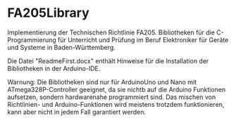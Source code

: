 # FA205Library
Implementierung der Technischen Richtlinie FA205.
Bibliotheken für die C-Programmierung für Unterricht und Prüfung im Beruf Elektroniker für Geräte und Systeme in Baden-Württemberg.

Die Datei "ReadmeFirst.docx" enthält Hinweise für die Installation der Bibliotheken in der Arduino-IDE.

Warnung: Die Bibliotheken sind nur für ArduinoUno und Nano mit ATmega328P-Controller geeignet, da sie nichtb auf die Arduino Funktionen
aufsetzen, sondern hardwarenahe programmiert sind. Das mischen von Richtlinien- und Arduino-Funktionen wird meistens trotzdem funktionieren,
kann aber nicht in jedem Fall garantiert werden.

